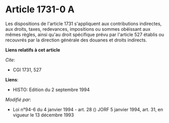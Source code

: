 # Article 1731-0 A

Les dispositions de l'article 1731 s'appliquent aux contributions indirectes, aux droits, taxes, redevances, impositions ou
sommes obéissant aux mêmes règles, ainsi qu'au droit spécifique prévu par l'article 527 établis ou recouvrés par la direction
générale des douanes et droits indirects.

**Liens relatifs à cet article**

_Cite_:

  - CGI 1731, 527

**Liens**:

  - HISTO: Edition du 2 septembre 1994

_Modifié par_:

  - Loi n°94-6 du 4 janvier 1994 - art. 28 () JORF 5 janvier 1994, art. 31, en vigueur le 13 décembre 1993
